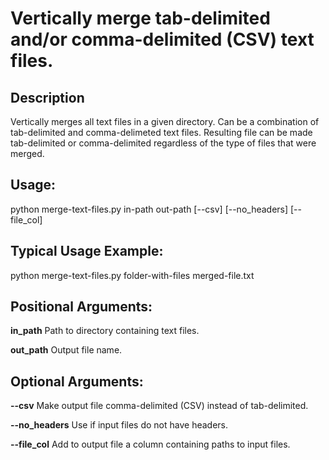 # Vertically merge tab-delimited and/or comma-delimited (CSV) text files.

## Description

Vertically merges all text files in a given directory. Can be a combination 
of tab-delimited and comma-delimeted text files. Resulting file can be made 
tab-delimited or comma-delimited regardless of the type of files that were 
merged.

## Usage:

python merge-text-files.py in-path out-path [--csv] [--no_headers] [--file_col]

## Typical Usage Example:

python merge-text-files.py folder-with-files merged-file.txt

## Positional Arguments:
**in_path**      Path to directory containing text files.

**out_path**     Output file name.

## Optional Arguments:
**--csv**         Make output file comma-delimited (CSV) instead of tab-delimited.

**--no_headers**  Use if input files do not have headers.

**--file_col**    Add to output file a column containing paths to input files.